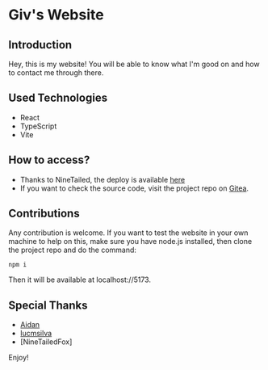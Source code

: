# Giv's Website

## Introduction
Hey, this is my website! You will be able to know what I'm good on and how to contact me through there.

## Used Technologies
- React
- TypeScript
- Vite

## How to access?
- Thanks to NineTailed, the deploy is available [here](https://givfnz.com)
- If you want to check the source code, visit the project repo on [Gitea](https://git.pontusmail.org/GivFNZ/my-website).

## Contributions
Any contribution is welcome. If you want to test the website in your own machine to help on this, make sure you have node.js installed, then clone the project repo and do the command: 

`npm i`

Then it will be available at localhost://5173.

## Special Thanks
- [Aidan](https://github.com/ihatenodejs)
- [lucmsilva](https://github.com/lucmsilva651/)
- [NineTailedFox]

Enjoy!